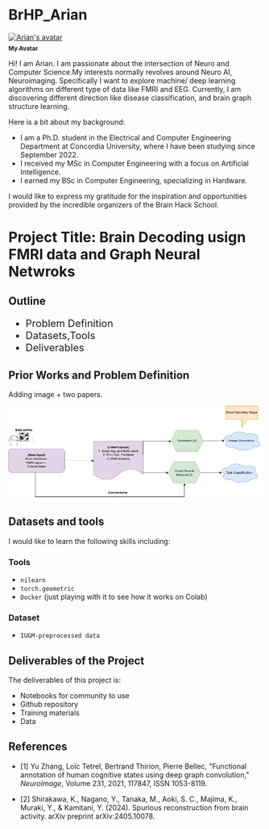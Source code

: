 # BrHP_Arian

<a href="https://github.com/aarian">
   <img src="https://github.com/Aarian.png" width="100px;" alt="Arian's avatar"/>
   <br />
   <sub><b>My Avatar</b></sub>
</a>

<p>Hi! I am Arian. I am passionate about the intersection of Neuro and Computer Science.My interests normally revolves around Neuro AI, Neuroimaging. Specifically I want to explore machine/ deep learning algorithms on different type of data like FMRI and EEG. Currently, I am discovering different direction like disease classification, and brain graph structure learning. </p>
 Here is a bit about my background:
<ul>
   <li>
       I am a Ph.D. student in the Electrical and Computer Engineering Department at Concordia University, where I have been studying since September 2022.
   </li>
   <li>
       I received my MSc in Computer Engineering with a focus on Artificial Intelligence.
   </li>
   <li>
       I earned my BSc in Computer Engineering, specializing in Hardware.
   </li>
</ul>
<p>
I would like to express my gratitude for the inspiration and opportunities provided by the incredible organizers of the Brain Hack School.
</p>



# Project Title: Brain Decoding usign FMRI data and Graph Neural Netwroks



## Outline

<ul style="font-size: 20px;">
    <li>Problem Definition</li>
    <li>Datasets,Tools</li>
    <li>Deliverables</li>
</ul>






## Prior Works and Problem Definition
Adding image + two papers. 

![imagetest.png](./brain2.jpg)


## Datasets and tools
I would like to learn the following skills including: 

### Tools
- `nilearn` 
- `torch.geometric` 
- `Docker` (just playing with it to see how it works on Colab)

### Dataset
- `IUGM-preprocessed data`

## Deliverables of the Project
The deliverables of this project is:<br />
* Notebooks for community to use
* Github repository
* Training materials
* Data <br />




## References
- [1] Yu Zhang, Loïc Tetrel, Bertrand Thirion, Pierre Bellec, "Functional annotation of human cognitive states using deep graph convolution," _NeuroImage_, Volume 231, 2021, 117847, ISSN 1053-8119.

- [2] Shirakawa, K., Nagano, Y., Tanaka, M., Aoki, S. C., Majima, K., Muraki, Y., & Kamitani, Y. (2024). Spurious reconstruction from brain activity. arXiv preprint arXiv:2405.10078.




